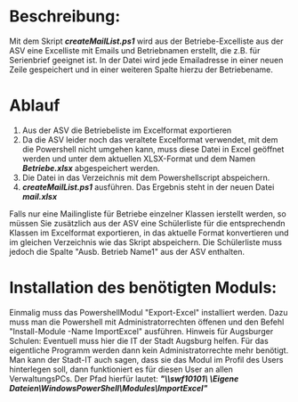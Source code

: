 # Beschreibung:
Mit dem Skript ***createMailList.ps1*** wird aus der Betriebe-Excelliste aus der ASV eine Excelliste mit Emails und Betriebnamen erstellt, die z.B. für Serienbrief geeignet ist. In der Datei wird jede Emailadresse in einer neuen Zeile gespeichert und in einer weiteren Spalte hierzu der Betriebename.

# Ablauf
1. Aus der ASV die Betriebeliste im Excelformat exportieren
2. Da die ASV leider noch das veraltete Excelformat verwendet, mit dem die Powershell nicht umgehen kann, muss diese Datei in Excel geöffnet werden und unter dem aktuellen XLSX-Format und dem Namen ***Betriebe.xlsx*** abgespeichert werden.
3. Die Datei in das Verzeichnis mit dem Powershellscript abspeichern.
4. ***createMailList.ps1*** ausführen. Das Ergebnis steht in der neuen Datei ***mail.xlsx***

Falls nur eine Mailingliste für Betriebe einzelner Klassen ierstellt werden, so müssen Sie zusätzlich aus der ASV eine Schülerliste für die entsprechendn Klassen im Excelformat exportieren, in das aktuelle Format konvertieren und im gleichen Verzeichnis wie das Skript abspeichern. Die Schülerliste muss jedoch die Spalte "Ausb. Betrieb Name1" aus der ASV enthalten. 

# Installation des benötigten Moduls:
Einmalig muss das PowershellModul "Export-Excel" installiert werden. Dazu muss man die Powershell mit Administratorrechten öffenen und den Befehl "Install-Module -Name ImportExcel" ausführen.
Hinweis für Augsburger Schulen: Eventuell muss hier die IT der Stadt Augsburg helfen. Für das eigentliche Programm werden dann kein Administratorrechte mehr benötigt. Man kann der Stadt-IT auch sagen, dass sie das Modul im Profil des Users hinterlegen soll, dann funktioniert es für diesen User an allen VerwaltungsPCs. Der Pfad hierfür lautet: ***"\\\\swf10101\ <benutzer>\Eigene Dateien\WindowsPowerShell\Modules\ImportExcel"***
